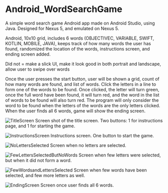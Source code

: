 # Android_WordSearchGame
A simple word search game Android app made on Android Studio, using Java. Designed for Nexus 5, and emulated on Nexus 5.

Android, 10x10 grid, includes 6 words (OBJECTIVEC, VARIABLE, SWIFT, KOTLIN, MOBILE, JAVA), keeps track of how many words the user has found, randomized the location of the words, instructions screen, and ending screen added.

Did not = make a slick UI, make it look good in both portrait and landscape, allow user to swipe over words

Once the user presses the start button, user will be shown a grid, count of how many words are found, and list of words. Click the letters in a line to form one of the words to be found. Once clicked, the letter will turn green, once the full word have been found, it will turn red, and the word in the list of words to be found will also turn red. The program will only consider the word to be found when the letters of the words are the only letters clicked. When the user finds all 6 words, game will show the ending screen.

![TitleScreen](https://user-images.githubusercontent.com/58959649/72731671-24e45900-3b62-11ea-886c-dc02f73789de.png)
Screen shot of the title screen. Two buttons: 1 for instructions page, and 1 for starting the game.

![InstructionsScreen](https://user-images.githubusercontent.com/58959649/72731668-244bc280-3b62-11ea-8bb9-8ae36aac0bf2.png)
Instructions screen. One button to start the game.

![NoLettersSelected](https://user-images.githubusercontent.com/58959649/72731670-24e45900-3b62-11ea-88bd-9dfc40874c32.png)
Screen when no letters are selected.

![FewLettersSelectedButNoWords](https://user-images.githubusercontent.com/58959649/72731674-24e45900-3b62-11ea-9ba2-e628c4947672.png)
Screen when few letters were selected, but when it did not form a word.

![FewWordsandLettersSelected](https://user-images.githubusercontent.com/58959649/72731675-24e45900-3b62-11ea-9083-0cf3964db84b.png)
Screen when few words have been selected, and few more letters as well.

![EndingScreen](https://user-images.githubusercontent.com/58959649/72731672-24e45900-3b62-11ea-8469-5b878e6b8f4e.png)
Screen once user finds all 6 words.
